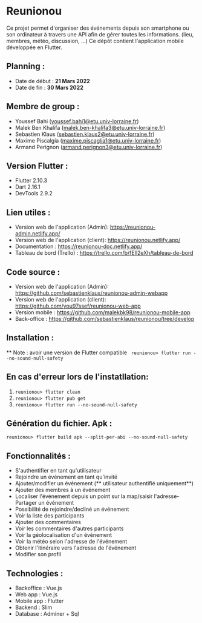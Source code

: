 # Reunionou
Ce projet permet d'organiser des événements depuis son smartphone ou son ordinateur à travers une API afin de gérer toutes les informations. (lieu, membres, météo, discussion, ...)
Ce dépôt contient l'application mobile développée en Flutter.

## Planning :
- Date de début : **21 Mars 2022**
- Date de fin : **30 Mars 2022**

## Membre de group :
- Youssef Bahi (youssef.bahi1@etu.univ-lorraine.fr)
- Malek Ben Khalifa (malek.ben-khalifa3@etu.univ-lorraine.fr)
- Sebastien Klaus (sebastien.klaus2@etu.univ-lorraine.fr)
- Maxime Piscalgia (maxime.piscaglia1@etu.univ-lorraine.fr)
- Armand Perignon (armand.perignon3@etu.univ-lorraine.fr)

## Version Flutter :
* Flutter 2.10.3
* Dart 2.16.1
* DevTools 2.9.2

## Lien utiles :
- Version web de l'application (Admin): https://reunionou-admin.netlify.app/
- Version web de l'application (client): https://reunionou.netlify.app/
- Documentation : https://reunionou-doc.netlify.app/
- Tableau de bord (Trello) : https://trello.com/b/fEIl2eXh/tableau-de-bord

## Code source :
- Version web de l'application (Admin): https://github.com/sebastienklaus/reunionou-admin-webapp
- Version web de l'application (client): https://github.com/you97ssef/reunionou-web-app
- Version mobile : https://github.com/malekbk98/reunionou-mobile-app
- Back-office : https://github.com/sebastienklaus/reunionou/tree/develop

## Installation :
** Note : avoir une version de Flutter compatible
``` reunionou> flutter run --no-sound-null-safety```

## En cas d'erreur lors de l'instatllation:
1) ``` reunionou> flutter clean ```
2) ``` reunionou> flutter pub get ```
3) ``` reunionou> flutter run --no-sound-null-safety ```

## Génération du fichier. Apk :
``` reunionou> flutter build apk --split-per-abi --no-sound-null-safety ```

## Fonctionnalités :
- S'authentifier en tant qu'utilisateur
- Rejoindre un événement en tant qu'invité
- Ajouter/modifier un événement (** utilisateur authentifié uniquement**)
- Ajouter des membres à un événement
- Localiser l'événement depuis un point sur la map/saisir l'adresse- Partager un événement
- Possibilité de rejoindre/decliné un événement
- Voir la liste des participants
- Ajouter des commentaires
- Voir les commentaires d'autres participants
- Voir la géolocalisation d'un événement
- Voir la météo selon l'adresse de l'événement
- Obtenir l'itinéraire vers l'adresse de l'événement
- Modifier son profil

## Technologies :
- Backoffice : Vue.js
- Web app : Vue.js
- Mobile app : Flutter
- Backend : Slim
- Database : Adminer + Sql